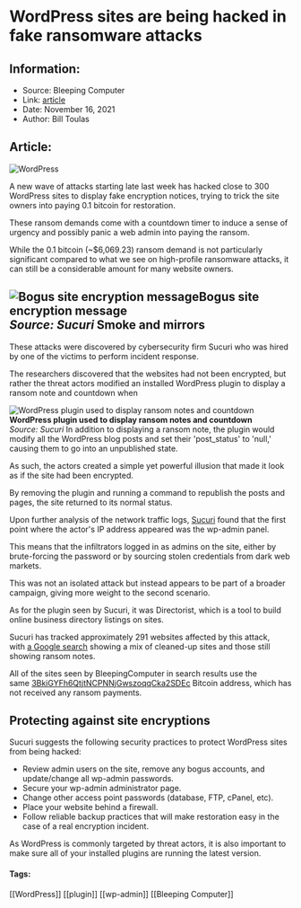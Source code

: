 # WordPress sites are being hacked in fake ransomware attacks
### 

## Information:
+ Source: Bleeping Computer
+ Link: [article](https://www.bleepingcomputer.com/news/security/wordpress-sites-are-being-hacked-in-fake-ransomware-attacks/)
+ Date: November 16, 2021
+ Author: Bill Toulas


## Article:
![WordPress](https://www.bleepstatic.com/content/hl-images/2020/09/10/WordPress-war.jpg)


A new wave of attacks starting late last week has hacked close to 300 WordPress sites to display fake encryption notices, trying to trick the site owners into paying 0.1 bitcoin for restoration.


These ransom demands come with a countdown timer to induce a sense of urgency and possibly panic a web admin into paying the ransom.


While the 0.1 bitcoin (~$6,069.23) ransom demand is not particularly significant compared to what we see on high-profile ransomware attacks, it can still be a considerable amount for many website owners.



![Bogus site encryption message](https://www.bleepstatic.com/images/news/u/1220909/ransomware/encryption_page.png)**Bogus site encryption message**  
*Source: Sucuri*
Smoke and mirrors
-----------------


These attacks were discovered by cybersecurity firm Sucuri who was hired by one of the victims to perform incident response.


The researchers discovered that the websites had not been encrypted, but rather the threat actors modified an installed WordPress plugin to display a ransom note and countdown when 



![WordPress plugin used to display ransom notes and countdown](https://www.bleepstatic.com/images/news/security/w/wordpress/fake-ransomware-attack/wp-plugin.jpg)**WordPress plugin used to display ransom notes and countdown**  
*Source: Sucuri*
In addition to displaying a ransom note, the plugin would modify all the WordPress blog posts and set their 'post\_status' to 'null,' causing them to go into an unpublished state.


As such, the actors created a simple yet powerful illusion that made it look as if the site had been encrypted.


By removing the plugin and running a command to republish the posts and pages, the site returned to its normal status.


Upon further analysis of the network traffic logs, [Sucuri](https://blog.sucuri.net/2021/11/fake-ransomware-infection-spooks-website-owners.html) found that the first point where the actor's IP address appeared was the wp-admin panel.


This means that the infiltrators logged in as admins on the site, either by brute-forcing the password or by sourcing stolen credentials from dark web markets.


This was not an isolated attack but instead appears to be part of a broader campaign, giving more weight to the second scenario.


As for the plugin seen by Sucuri, it was Directorist, which is a tool to build online business directory listings on sites.


Sucuri has tracked approximately 291 websites affected by this attack, with [a Google search](https://www.google.com/search?q=%E2%80%9CFOR+RESTORE+SEND+0.1+BITCOIN%E2%80%9D) showing a mix of cleaned-up sites and those still showing ransom notes.


All of the sites seen by BleepingComputer in search results use the same [3BkiGYFh6QtjtNCPNNjGwszoqqCka2SDEc](https://www.blockchain.com/btc/address/3BkiGYFh6QtjtNCPNNjGwszoqqCka2SDEc) Bitcoin address, which has not received any ransom payments.


Protecting against site encryptions
-----------------------------------


Sucuri suggests the following security practices to protect WordPress sites from being hacked:


* Review admin users on the site, remove any bogus accounts, and update/change all wp-admin passwords.
* Secure your wp-admin administrator page.
* Change other access point passwords (database, FTP, cPanel, etc).
* Place your website behind a firewall.
* Follow reliable backup practices that will make restoration easy in the case of a real encryption incident.


As WordPress is commonly targeted by threat actors, it is also important to make sure all of your installed plugins are running the latest version.




#### Tags:
[[WordPress]] [[plugin]] [[wp-admin]] [[Bleeping Computer]]

